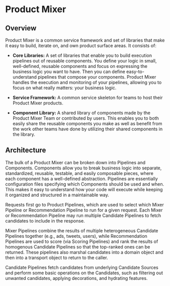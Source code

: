 Product Mixer
=============

## Overview

Product Mixer is a common service framework and set of libraries that make it easy to build,
iterate on, and own product surface areas. It consists of:

- **Core Libraries:** A set of libraries that enable you to build execution pipelines out of
reusable components. You define your logic in small, well-defined, reusable components and focus
on expressing the business logic you want to have. Then you can define easy-to-understand pipelines
that compose your components. Product Mixer handles the execution and monitoring of your pipelines,
allowing you to focus on what really matters: your business logic.

- **Service Framework:** A common service skeleton for teams to host their Product Mixer products.

- **Component Library:** A shared library of components made by the Product Mixer Team or
contributed by users. This enables you to both easily share the reusable components you make as well
as benefit from the work other teams have done by utilizing their shared components in the library.

## Architecture

The bulk of a Product Mixer can be broken down into Pipelines and Components. Components allow you
to break business logic into separate, standardized, reusable, testable, and easily composable
pieces, where each component has a well-defined abstraction. Pipelines are essentially configuration
files specifying which Components should be used and when. This makes it easy to understand how your
code will execute while keeping it organized and structured in a maintainable way.

Requests first go to Product Pipelines, which are used to select which Mixer Pipeline or
Recommendation Pipeline to run for a given request. Each Mixer or Recommendation
Pipeline may run multiple Candidate Pipelines to fetch candidates to include in the response.

Mixer Pipelines combine the results of multiple heterogeneous Candidate Pipelines together
(e.g., ads, tweets, users), while Recommendation Pipelines are used to score (via Scoring Pipelines)
and rank the results of homogenous Candidate Pipelines so that the top-ranked ones can be returned.
These pipelines also marshal candidates into a domain object and then into a transport object
to return to the caller.

Candidate Pipelines fetch candidates from underlying Candidate Sources and perform some basic
operations on the Candidates, such as filtering out unwanted candidates, applying decorations,
and hydrating features.
